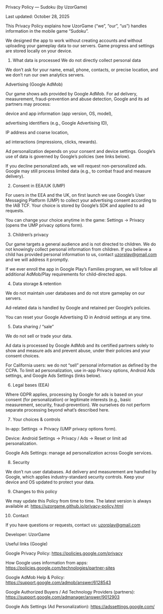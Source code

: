 Privacy Policy — Sudoku (by UzorGame)

Last updated: October 28, 2025

This Privacy Policy explains how UzorGame (“we”, “our”, “us”) handles information in the mobile game “Sudoku”.

We designed the app to work without creating accounts and without uploading your gameplay data to our servers. Game progress and settings are stored locally on your device.

1) What data is processed
We do not directly collect personal data

We don’t ask for your name, email, phone, contacts, or precise location, and we don’t run our own analytics servers.

Advertising (Google AdMob)

Our game shows ads provided by Google AdMob. For ad delivery, measurement, fraud-prevention and abuse detection, Google and its ad partners may process:

device and app information (app version, OS, model),

advertising identifiers (e.g., Google Advertising ID),

IP address and coarse location,

ad interactions (impressions, clicks, rewards).

Ad personalization depends on your consent and device settings.
Google’s use of data is governed by Google’s policies (see links below).

If you decline personalized ads, we will request non-personalized ads. Google may still process limited data (e.g., to combat fraud and measure delivery).

2) Consent in EEA/UK (UMP)

For users in the EEA and the UK, on first launch we use Google’s User Messaging Platform (UMP) to collect your advertising consent according to the IAB TCF. Your choice is stored by Google’s SDK and applied to ad requests.

You can change your choice anytime in the game: Settings → Privacy (opens the UMP privacy options form).

3) Children’s privacy

Our game targets a general audience and is not directed to children. We do not knowingly collect personal information from children. If you believe a child has provided personal information to us, contact uzorplay@gmail.com
 and we will address it promptly.

If we ever enroll the app in Google Play’s Families program, we will follow all additional AdMob/Play requirements for child-directed apps.

4) Data storage & retention

We do not maintain user databases and do not store gameplay on our servers.

Ad-related data is handled by Google and retained per Google’s policies.

You can reset your Google Advertising ID in Android settings at any time.

5) Data sharing / “sale”

We do not sell or trade your data.

Ad data is processed by Google AdMob and its certified partners solely to show and measure ads and prevent abuse, under their policies and your consent choices.

For California users: we do not “sell” personal information as defined by the CCPA. To limit ad personalization, use in-app Privacy options, Android Ads settings, and Google Ads Settings (links below).

6) Legal bases (EEA)

Where GDPR applies, processing by Google for ads is based on your consent (for personalization) or legitimate interests (e.g., basic measurement, security, fraud-prevention). We ourselves do not perform separate processing beyond what’s described here.

7) Your choices & controls

In-app: Settings → Privacy (UMP privacy options form).

Device: Android Settings → Privacy / Ads → Reset or limit ad personalization.

Google Ads Settings: manage ad personalization across Google services.

8) Security

We don’t run user databases. Ad delivery and measurement are handled by Google, which applies industry-standard security controls. Keep your device and OS updated to protect your data.

9) Changes to this policy

We may update this Policy from time to time. The latest version is always available at:
https://uzorgame.github.io/privacy-policy.html

10) Contact

If you have questions or requests, contact us: uzorplay@gmail.com

Developer: UzorGame

Useful links (Google)

Google Privacy Policy: https://policies.google.com/privacy

How Google uses information from apps: https://policies.google.com/technologies/partner-sites

Google AdMob Help & Policy: https://support.google.com/admob/answer/6128543

Google Authorized Buyers / Ad Technology Providers (partners): https://support.google.com/admanager/answer/9012903

Google Ads Settings (Ad Personalization): https://adssettings.google.com/
